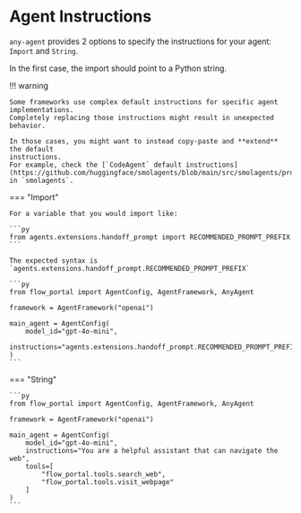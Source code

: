 # Agent Instructions

`any-agent` provides 2 options to specify the instructions for your agent: `Import` and `String`.

In the first case, the import should point to a Python string.

!!! warning

    Some frameworks use complex default instructions for specific agent implementations.
    Completely replacing those instructions might result in unexpected behavior.

    In those cases, you might want to instead copy-paste and **extend** the default
    instructions.
    For example, check the [`CodeAgent` default instructions](https://github.com/huggingface/smolagents/blob/main/src/smolagents/prompts/code_agent.yaml) in `smolagents`.

=== "Import"

    For a variable that you would import like:

    ```py
    from agents.extensions.handoff_prompt import RECOMMENDED_PROMPT_PREFIX
    ```

    The expected syntax is `agents.extensions.handoff_prompt.RECOMMENDED_PROMPT_PREFIX`

    ```py
    from flow_portal import AgentConfig, AgentFramework, AnyAgent

    framework = AgentFramework("openai")

    main_agent = AgentConfig(
        model_id="gpt-4o-mini",
        instructions="agents.extensions.handoff_prompt.RECOMMENDED_PROMPT_PREFIX",
    )
    ```

=== "String"

    ```py
    from flow_portal import AgentConfig, AgentFramework, AnyAgent

    framework = AgentFramework("openai")

    main_agent = AgentConfig(
        model_id="gpt-4o-mini",
        instructions="You are a helpful assistant that can navigate the web",
        tools=[
            "flow_portal.tools.search_web",
            "flow_portal.tools.visit_webpage"
        ]
    )
    ```
